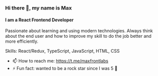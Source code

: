 ### Hi there 👋, my name is Max
#### I am a React Frontend Developer

Passionate about learning and using modern technologies. Always think about the end user and how to improve my skill to do the job better and more efficiently.

Skills: React/Redux, TypeScript, JavaScript, HTML, CSS

- 📫 How to reach me: https://t.me/maxfrontlabs 
- ⚡ Fun fact: wanted to be a rock star since I was 5 🎸

